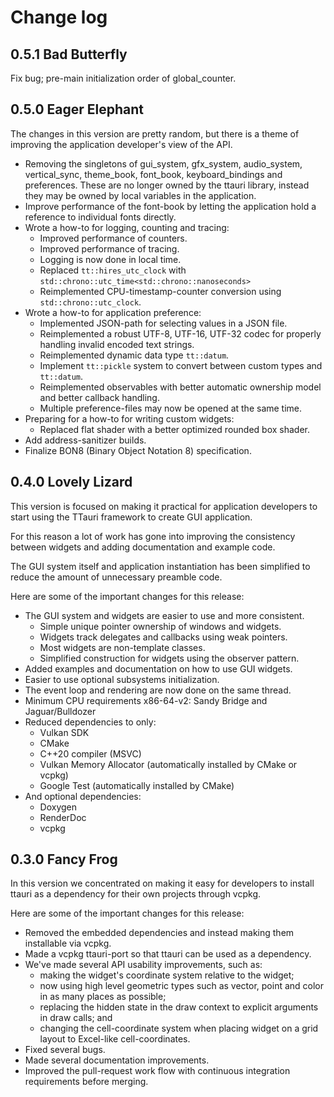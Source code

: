 Change log
==========

0.5.1 Bad Butterfly
-------------------
Fix bug; pre-main initialization order of global_counter. 

0.5.0 Eager Elephant
--------------------
The changes in this version are pretty random, but there is a theme
of improving the application developer's view of the API.

 * Removing the singletons of gui\_system, gfx\_system, audio\_system,
   vertical\_sync, theme\_book, font\_book, keyboard\_bindings and
   preferences. These are no longer owned by the ttauri library, instead
   they may be owned by local variables in the application.
 * Improve performance of the font-book by letting the application hold a
   reference to individual fonts directly.
 * Wrote a how-to for logging, counting and tracing:
   - Improved performance of counters.
   - Improved performance of tracing.
   - Logging is now done in local time.
   - Replaced `tt::hires_utc_clock` with
     `std::chrono::utc_time<std::chrono::nanoseconds>`
   - Reimplemented CPU-timestamp-counter conversion using
     `std::chrono::utc_clock`.
 * Wrote a how-to for application preference:
   - Implemented JSON-path for selecting values in a JSON file.
   - Reimplemented a robust UTF-8, UTF-16, UTF-32 codec for properly
     handling invalid encoded text strings.
   - Reimplemented dynamic data type `tt::datum`.
   - Implement `tt::pickle` system to convert between custom types and
     `tt::datum`.
   - Reimplemented observables with better automatic ownership model and
     better callback handling.
   - Multiple preference-files may now be opened at the same time.
 * Preparing for a how-to for writing custom widgets:
   - Replaced flat shader with a better optimized rounded box shader.
 * Add address-sanitizer builds.
 * Finalize BON8 (Binary Object Notation 8) specification.

0.4.0 Lovely Lizard
-------------------
This version is focused on making it practical for application developers to
start using the TTauri framework to create GUI application.

For this reason a lot of work has gone into improving the consistency between
widgets and adding documentation and example code.

The GUI system itself and application instantiation has been simplified to
reduce the amount of unnecessary preamble code.

Here are some of the important changes for this release:
* The GUI system and widgets are easier to use and more consistent.
  - Simple unique pointer ownership of windows and widgets.
  - Widgets track delegates and callbacks using weak pointers.
  - Most widgets are non-template classes.
  - Simplified construction for widgets using the observer pattern.
* Added examples and documentation on how to use GUI widgets.
* Easier to use optional subsystems initialization.
* The event loop and rendering are now done on the same thread.
* Minimum CPU requirements x86-64-v2: Sandy Bridge and Jaguar/Bulldozer
* Reduced dependencies to only:
  - Vulkan SDK
  - CMake
  - C++20 compiler (MSVC)
  - Vulkan Memory Allocator (automatically installed by CMake or vcpkg)
  - Google Test (automatically installed by CMake)
* And optional dependencies:
  - Doxygen
  - RenderDoc
  - vcpkg

0.3.0 Fancy Frog
----------------
In this version we concentrated on making it easy for developers
to install ttauri as a dependency for their own projects through vcpkg.

Here are some of the important changes for this release:
 * Removed the embedded dependencies and instead making them installable via vcpkg.
 * Made a vcpkg ttauri-port so that ttauri can be used as a dependency.
 * We've made several API usability improvements, such as:
   - making the widget's coordinate system relative to the widget;
   - now using high level geometric types such as vector, point and color in as many places as possible;
   - replacing the hidden state in the draw context to explicit arguments in draw calls; and
   - changing the cell-coordinate system when placing widget on a grid layout to Excel-like cell-coordinates.
 * Fixed several bugs.
 * Made several documentation improvements.
 * Improved the pull-request work flow with continuous integration requirements before merging.

